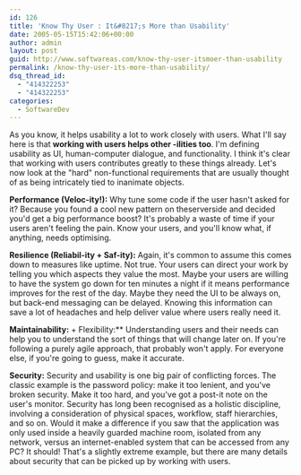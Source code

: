 ```yaml
---
id: 126
title: 'Know Thy User : It&#8217;s More than Usability'
date: 2005-05-15T15:42:06+00:00
author: admin
layout: post
guid: http://www.softwareas.com/know-thy-user-itsmoer-than-usability
permalink: /know-thy-user-its-more-than-usability/
dsq_thread_id:
  - "414322253"
  - "414322253"
categories:
  - SoftwareDev
---
```

As you know, it helps usability a lot to work closely with users. What I'll say here is that **working with users helps other -ilities too**. I'm defining usability as UI, human-computer dialogue, and functionality. I think it's clear that working with users contributes greatly to these things already. Let's now look at the "hard" non-functional requirements that are usually thought of as being intricately tied to inanimate objects.

**Performance (Veloc-ity!):** Why tune some code if the user hasn't asked for it? Because you found a cool new pattern on theserverside and decided you'd get a big performance boost? It's probably a waste of time if your users aren't feeling the pain. Know your users, and you'll know what, if anything, needs optimising.

**Resilience (Reliabil-ity + Saf-ity):** Again, it's common to assume this comes down to measures like uptime. Not true. Your users can direct your work by telling you which aspects they value the most. Maybe your users are willing to have the system go down for ten minutes a night if it means performance improves for the rest of the day. Maybe they need the UI to be always on, but back-end messaging can be delayed. Knowing this information can save a lot of headaches and help deliver value where users really need it.


**Maintainability:** + Flexibility:** Understanding users and their needs can help you to understand the sort of things that will change later on. If you're following a purely agile approach, that probably won't apply. For everyone else, if you're going to guess, make it accurate.

**Security:** Security and usability is one big pair of conflicting forces. The classic example is the password policy: make it too lenient, and you've broken security. Make it too hard, and you've got a post-it note on the user's monitor. Security has long been recognised as a holistic discipline, involving a consideration of physical spaces, workflow, staff hierarchies, and so on. Would it make a difference if you saw that the application was only used inside a heavily guarded machine room, isolated from any network, versus an internet-enabled system that can be accessed from any PC? It should! That's a slightly extreme example, but there are many details about security that can be picked up by working with users.